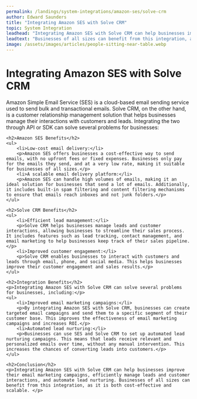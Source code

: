 ```yaml
---
permalink: /landings/system-integrations/amazon-ses/solve-crm
author: Edward Saunders
title: "Integrating Amazon SES with Solve CRM"
topic: System Integration
leadhead: "Integrating Amazon SES with Solve CRM can help businesses improve their email marketing campaigns, efficiently manage leads and customer interactions, and automate lead nurturing"
leadtext: "Businesses of all sizes can benefit from this integration, as it is both cost-effective and scalable."
image: /assets/images/articles/people-sitting-near-table.webp
---
```

<div class="arttext">    <h1>Integrating Amazon SES with Solve CRM</h1>
    <p>Amazon Simple Email Service (SES) is a cloud-based email sending service used to send bulk and transactional emails. Solve CRM, on the other hand, is a customer relationship management solution that helps businesses manage their interactions with customers and leads. Integrating the two through API or SDK can solve several problems for businesses:</p>
    
    <h2>Amazon SES Benefits</h2>
    <ul>
        <li>Low-cost email delivery:</li>
        <p>Amazon SES offers businesses a cost-effective way to send emails, with no upfront fees or fixed expenses. Businesses only pay for the emails they send, and at a very low rate, making it suitable for businesses of all sizes.</p>
        <li>A scalable email delivery platform:</li>
        <p>Amazon SES can handle high volumes of emails, making it an ideal solution for businesses that send a lot of emails. Additionally, it includes built-in spam filtering and content filtering mechanisms to ensure that emails reach inboxes and not junk folders.</p>
    </ul>
    
    <h2>Solve CRM Benefits</h2>
    <ul>
        <li>Efficient lead management:</li>
        <p>Solve CRM helps businesses manage leads and customer interactions, allowing businesses to streamline their sales process. It includes features such as lead tracking, contact management, and email marketing to help businesses keep track of their sales pipeline.</p>
        <li>Improved customer engagement:</li>
        <p>Solve CRM enables businesses to interact with customers and leads through email, phone, and social media. This helps businesses improve their customer engagement and sales results.</p>
    </ul>
    
    <h2>Integration Benefits</h2>
    <p>Integrating Amazon SES with Solve CRM can solve several problems for businesses, including:</p>
    <ul>
        <li>Improved email marketing campaigns:</li>
        <p>By integrating Amazon SES with Solve CRM, businesses can create targeted email campaigns and send them to a specific segment of their customer base. This improves the effectiveness of email marketing campaigns and increases ROI.</p>
        <li>Automated lead nurturing:</li>
        <p>Businesses can use SES and Solve CRM to set up automated lead nurturing campaigns. This means that leads receive relevant and personalized emails over time, without any manual intervention. This increases the chances of converting leads into customers.</p>
    </ul>
    
    <h2>Conclusion</h2>
    <p>Integrating Amazon SES with Solve CRM can help businesses improve their email marketing campaigns, efficiently manage leads and customer interactions, and automate lead nurturing. Businesses of all sizes can benefit from this integration, as it is both cost-effective and scalable. </p>
</div>
